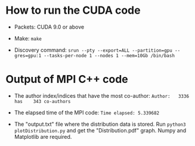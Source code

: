 # How to run the CUDA code

- Packets: CUDA 9.0 or above

- Make: `make`

- Discovery command: `srun --pty --export=ALL --partition=gpu --gres=gpu:1 --tasks-per-node 1 --nodes 1 --mem=10Gb /bin/bash`

# Output of MPI C++ code

- The author index/indices that have the most co-author:
 `Author:   3336 has    343 co-authors`
- The elapsed time of the MPI code:
  `Time elapsed: 5.339682`

- The "output.txt" file where the distribution data is stored. Run `python3 plotDistribution.py` and get the "Distribution.pdf" graph. Numpy and Matplotlib are required.
